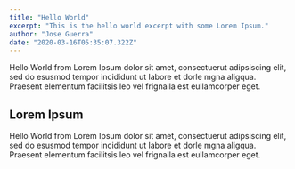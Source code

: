 ```yaml
---
title: "Hello World"
excerpt: "This is the hello world excerpt with some Lorem Ipsum."
author: "Jose Guerra"
date: "2020-03-16T05:35:07.322Z"
---
```


Hello World from Lorem Ipsum dolor sit amet, consectuerut adipsiscing elit, sed do esusmod tempor incididunt ut labore et dorle mgna aligqua. Praesent elementum facilitsis leo vel frignalla est eullamcorper eget.

## Lorem Ipsum

Hello World from Lorem Ipsum dolor sit amet, consectuerut adipsiscing elit, sed do esusmod tempor incididunt ut labore et dorle mgna aligqua. Praesent elementum facilitsis leo vel frignalla est eullamcorper eget.